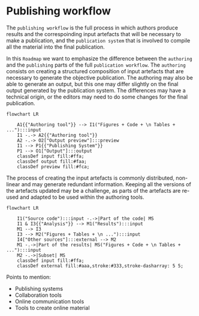 # Publishing workflow

The `publishing workflow` is the full process in which authors produce results
and the correspoinding input artefacts that will be necessary to make a
publication, and the `publication system` that is involved to compile all the
material into the final publication. 

In this `Roadmap` we want to emphasize the difference between the `authoring`
and the `publishing` parts of the full `publication workflow`. The `authoring`
consists on creating a structured composition of input artefacts that are
necessary to generate the objective publication. The authoring may also
be able to generate an output, but this one may differ slightly on the final
output generated by the publication system. The differences may have a
technical origin, or the editors may need to do some changes for the final
publication.

```{mermaid}
flowchart LR
  
    A1{{"Authoring tool"}} --> I1("Figures + Code + \n Tables + ..."):::input
    I1 -.-> A2{{"Authoring tool"}}
    A2 -.-> O2["Output preview"]:::preview
    I1 --> P1{{"Publishing System"}}
    P1 --> O1["Output"]:::output
    classDef input fill:#ffa;
    classDef output fill:#faa;
    classDef preview fill:#fca;
```

 The process of creating the input artefacts is commonly distributed,
 non-linear and may generate redundant information. Keeping all the versions of
 the artefacts updated may be a challenge, as parts of the artefacts are
 re-used and adapted to be used within the authoring tools.

```{mermaid}
flowchart LR
  
    I1("Source code"):::input -.->|Part of the code| MS
    I1 & I3{{"Analysis"}} --> M1("Results"):::input
    M1 --> I3
    I3 --> M2("Figures + Tables + \n ..."):::input
    I4["Other sources"]:::external --> M2
    M1 -.->|Part of the results| MS("Figures + Code + \n Tables + ..."):::input
    M2 -.->|Subset| MS
    classDef input fill:#ffa;
    classDef external fill:#aaa,stroke:#333,stroke-dasharray: 5 5;
```

Points to mention:

- Publishing systems
- Collaboration tools
- Online communication tools
- Tools to create online material

